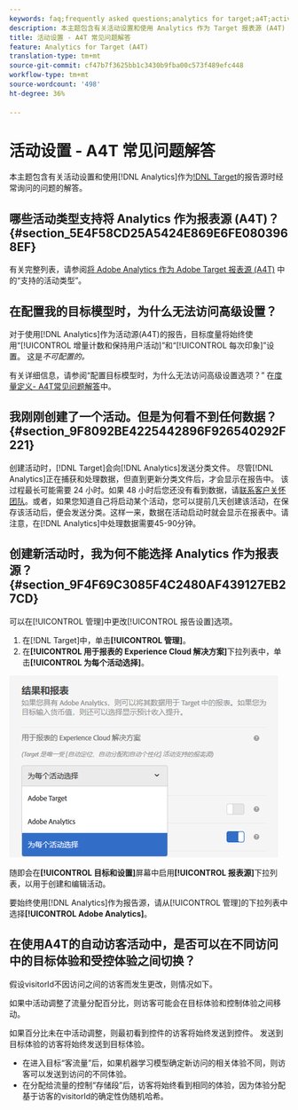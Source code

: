 ```yaml
---
keywords: faq;frequently asked questions;analytics for target;a4T;activity setup
description: 本主题包含有关活动设置和使用 Analytics 作为 Target 报表源 (A4T) 的常见问题解答。
title: 活动设置 - A4T 常见问题解答
feature: Analytics for Target (A4T)
translation-type: tm+mt
source-git-commit: cf47b7f3625bb1c3430b9fba00c573f489efc448
workflow-type: tm+mt
source-wordcount: '498'
ht-degree: 36%

---
```



# 活动设置 - A4T 常见问题解答

本主题包含有关活动设置和使用[!DNL Analytics]作为[!DNL Target](A4T)的报告源时经常询问的问题的解答。

## 哪些活动类型支持将 Analytics 作为报表源 (A4T)？{#section_5E4F58CD25A5424E869E6FE0803968EF}

有关完整列表，请参阅[将 Adobe Analytics 作为 Adobe Target 报表源 (A4T)](/help/c-integrating-target-with-mac/a4t/a4t.md#concept_7540C8C04259434AB6EE33B09F47A1DE) 中的“支持的活动类型”。

## 在配置我的目标模型时，为什么无法访问高级设置？

对于使用[!DNL Analytics]作为活动源(A4T)的报告，目标度量将始终使用“[!UICONTROL 增量计数和保持用户活动]”和“[!UICONTROL 每次印象]”设置。 这是&#x200B;*不可配置的。*

有关详细信息，请参阅“配置目标模型时，为什么无法访问高级设置选项？” 在[度量定义- A4T常见问题解答](/help/c-integrating-target-with-mac/a4t/r-a4t-faq/a4t-faq-metric-definition.md)中。

## 我刚刚创建了一个活动。但是为何看不到任何数据？ {#section_9F8092BE4225442896F926540292F221}

创建活动时，[!DNL Target]会向[!DNL Analytics]发送分类文件。 尽管[!DNL Analytics]正在捕获和处理数据，但直到更新分类文件后，才会显示在报告中。 该过程最长可能需要 24 小时。如果 48 小时后您还没有看到数据，请[联系客户关怀团队](/help/cmp-resources-and-contact-information.md#reference_ACA3391A00EF467B87930A450050077C)。或者，如果您知道自己将启动某个活动，您可以提前几天创建该活动，在保存该活动后，便会发送分类。这样一来，数据在活动启动时就会显示在报表中。请注意，在[!DNL Analytics]中处理数据需要45-90分钟。

## 创建新活动时，我为何不能选择 Analytics 作为报表源？{#section_9F4F69C3085F4C2480AF439127EB27CD}

可以在[!UICONTROL 管理]中更改[!UICONTROL 报告设置]选项。

1. 在[!DNL Target]中，单击&#x200B;**[!UICONTROL 管理]**。
1. 在&#x200B;**[!UICONTROL 用于报表的 Experience Cloud 解决方案]**&#x200B;下拉列表中，单击&#x200B;**[!UICONTROL 为每个活动选择]**。

![](assets/select-per-activity.png)

随即会在&#x200B;**[!UICONTROL 目标和设置]**&#x200B;屏幕中启用&#x200B;**[!UICONTROL 报表源]**&#x200B;下拉列表，以用于创建和编辑活动。

要始终使用[!DNL Analytics]作为报告源，请从[!UICONTROL 管理]的下拉列表中选择&#x200B;**[!UICONTROL Adobe Analytics]**。

## 在使用A4T的自动访客活动中，是否可以在不同访问中的目标体验和受控体验之间切换？

假设visitorId不因访问之间的访客而发生更改，则情况如下。

如果中活动调整了流量分配百分比，则访客可能会在目标体验和控制体验之间移动。

如果百分比未在中活动调整，则最初看到控件的访客将始终发送到控件。 发送到目标体验的访客将始终发送到目标体验。

* 在进入目标“客流量”后，如果机器学习模型确定新访问的相关体验不同，则访客可以发送到访问的不同体验。
* 在分配给流量的控制“存储段”后，访客将始终看到相同的体验，因为体验分配基于访客的visitorId的确定性伪随机哈希。
